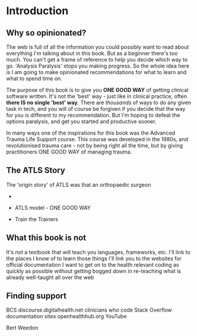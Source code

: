# Introduction

## Why so opinionated?

The web is full of all the information you could possibly want to read about everything I'm talking about in this book. But as a beginner there's too much. You can't get a frame of reference to help you decide which way to go. 'Analysis Paralysis' stops you making progress. So the whole idea here is I am going to make opinionated recommendations for what to learn and what to spend time on.

The purpose of this book is to give you **ONE GOOD WAY** of getting clinical software written. It's not the 'best' way - just like in clinical practice, often **there IS no single 'best' way**. There are *thousands* of ways to do any given task in tech, and you will of course be forgiven if you decide that the way for you is different to my recommendation. But I'm hoping to defeat the options paralysis, and get you started and productive sooner.

In many ways one of the inspirations for this book was the Advanced Trauma Life Support course. This course was developed in the 1980s, and revolutionised trauma care - not by being right all the time, but by giving practitioners ONE GOOD WAY of managing trauma.

## The ATLS Story

The 'origin story' of ATLS was that an orthopaedic surgeon 


- 

- ATLS model - ONE GOOD WAY

- Train the Trainers


## What this book is not

It's not a textbook that will teach you languages, frameworks, etc. I'll link to the places I know of to learn those things
I'll link you to the websites for official documentation
I want to get on to the health relevant coding as quickly as possible without getting bogged down in re-teaching what is already well-taught all over the web

## Finding support

BCS
discourse.digitalhealth.net clinicians who code
Stack Overflow
documentation sites
openhealthhub.org
YouTube

Bert Weedon

